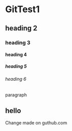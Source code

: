 # GitTest1

## heading 2

### heading 3

#### heading 4

##### heading 5

###### heading 6

paragraph



## hello

Change made on guthub.com

